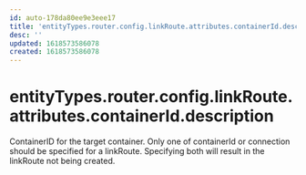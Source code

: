 ```yaml
---
id: auto-178da80ee9e3eee17
title: 'entityTypes.router.config.linkRoute.attributes.containerId.description'
desc: ''
updated: 1618573586078
created: 1618573586078
---
```

# entityTypes.router.config.linkRoute.attributes.containerId.description

ContainerID for the target container. Only one of containerId or connection should be specified for a linkRoute. Specifying both will result in the linkRoute not being created.